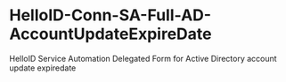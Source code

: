 # HelloID-Conn-SA-Full-AD-AccountUpdateExpireDate
HelloID Service Automation Delegated Form for Active Directory account update expiredate
